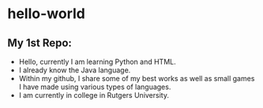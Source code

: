 # hello-world

## My 1st Repo:
 - Hello, currently I am learning Python and HTML.
  - I already know the Java language.
 - Within my github, I share some of my best works as well as small games I have made using various types of languages.
 - I am currently in college in Rutgers University.
